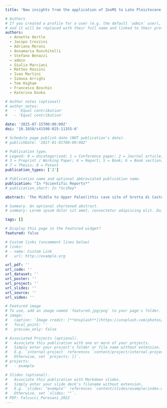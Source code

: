 ```yaml
---
title: 'New insights from the application of ZooMS to Late Pleistocene fauna from Grotta di Castelcivita, southern Italy'

# Authors
# If you created a profile for a user (e.g. the default `admin` user), write the username (folder name) here
# and it will be replaced with their full name and linked to their profile.
authors:
  - Annette Oertle
  - Jacopo Crezzini
  - Adriana Moroni
  - Annamaria Ronchitelli
  - Stefano Benazzi
  - admin
  - Giulia Marciani
  - Matteo Rossini
  - Ivan Martini
  - Simona Arrighi
  - Tom Higham
  - Francesco Boschin
  - Katerina Douka

# Author notes (optional)
# author_notes:
#   - 'Equal contribution'
#   - 'Equal contribution'

date: '2025-07-15T00:00:00Z'
doi: '10.1038/s41598-025-11355-6'

# Schedule page publish date (NOT publication's date).
# publishDate: '2017-01-01T00:00:00Z'

# Publication type.
# Legend: 0 = Uncategorized; 1 = Conference paper; 2 = Journal article;
# 3 = Preprint / Working Paper; 4 = Report; 5 = Book; 6 = Book section;
# 7 = Thesis; 8 = Patent
publication_types: ['2']

# Publication name and optional abbreviated publication name.
publication: "In *Scientific Reports*"
# publication_short: In *SciRep*

abstract: 'The Middle to Upper Paleolithic cave site of Grotta di Castelcivita (Campania, Southern Italy) contains a key archaeological sequence exhibiting Late Mousterian occupation followed by the Uluzzian techno-complex and an Aurignacian sequence (Protoaurignacian and Early Aurignacian). Abundant faunal remains are found throughout the sequence with variations in taxa present in each period. Previous studies of the morphologically identifiable faunal remains have provided valuable information on species abundance and diversity to reconstruct subsistence behaviour. However, like in many leistocene sequences, much of the faunal assemblage is fragmented and unidentifiable. Here we focus on these unidentified fragmentary bones to add greater dimension to the observed patterns. The application of collagen peptide mass fingerprinting (or Zooarchaeology by Mass Spectrometry; ZooMS) on 1263 unidentified bones revealed distinct changes in ZooMS NISP values in the Uluzzian and Protoaurignacian periods where equids and bovids nearly doubled in quantity compared to the original morphologically identified macrofaunal assemblage. New ZooMS identifications of rhinoceros, bear, and canids were made in layers deeper than previous recorded zooarchaeological analyses, extending the presence of these taxa at the site. The unexpectedly high level of collagen preservation in the bones from the cave confirms the potential for further applications of biomolecular approaches to Pleistocene bones from southern Italy.'

# Summary. An optional shortened abstract.
# summary: Lorem ipsum dolor sit amet, consectetur adipiscing elit. Duis posuere tellus ac convallis placerat. Proin tincidunt magna sed ex sollicitudin condimentum.

tags: []

# Display this page in the Featured widget?
featured: false

# Custom links (uncomment lines below)
# links:
# - name: Custom Link
#   url: http://example.org

url_pdf: ''
url_code: ''
url_dataset: ''
url_poster: ''
url_project: ''
url_slides: ''
url_source: ''
url_video: ''

# Featured image
# To use, add an image named `featured.jpg/png` to your page's folder.
# image:
#   caption: 'Image credit: [**Unsplash**](https://unsplash.com/photos/pLCdAaMFLTE)'
#   focal_point: ''
#   preview_only: false

# Associated Projects (optional).
#   Associate this publication with one or more of your projects.
#   Simply enter your project's folder or file name without extension.
#   E.g. `internal-project` references `content/project/internal-project/index.md`.
#   Otherwise, set `projects: []`.
# projects:
#   - example

# Slides (optional).
#   Associate this publication with Markdown slides.
#   Simply enter your slide deck's filename without extension.
#   E.g. `slides: "example"` references `content/slides/example/index.md`.
#   Otherwise, set `slides: ""`.
# PDF: Falcucci_Peresani_2022
---
```

